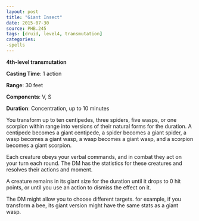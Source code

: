 ```yaml
---
layout: post
title: "Giant Insect"
date: 2015-07-30
source: PHB.245
tags: [druid, level4, transmutation]
categories:
-spells
---
```


**4th-level transmutation**

**Casting Time**: 1 action

**Range**: 30 feet

**Components**: V, S

**Duration**: Concentration, up to 10 minutes

You transform up to ten centipedes, three spiders, five wasps, or one scorpion within range into versions of their natural forms for the duration. A centipede becomes a giant centipede, a spider becomes a giant spider, a wasp becomes a giant wasp, a wasp becomes a giant wasp, and a scorpion becomes a giant scorpion. 

Each creature obeys your verbal commands, and in combat they act on your turn each round. The DM has the statistics for these creatures and resolves their actions and moment.

A creature remains in its giant size for the duration until it drops to 0 hit points, or until you use an action to dismiss the effect on it.

The DM might allow you to choose different targets. for example, if you transform a bee, its giant version might have the same stats as a giant wasp.
